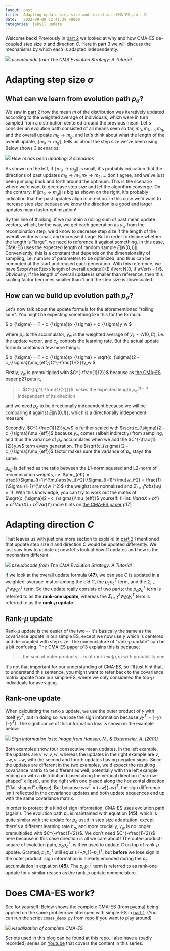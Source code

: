 ```yaml
---
layout: post
title:  Adapting update step size and direction (CMA-ES part 3)
date:   2022-09-09 22:41:39 +0800
categories: jekyll update
---
```


Welcome back! Previously in [part 2]({{site.url}}/jekyll/update/2022/09/07/cmaes2.html) we looked at why and how CMA-ES de-coupled step size $\sigma$ and direction $C$. Here in part 3 we will discuss the mechanisms by which each is adapted independently.

![]({{site.url}}/assets/images/cmaes_pseudocode_stepsize.png)
*pseudocode from The CMA Evolution Strategy: A Tutorial*

# Adapting step size $\sigma$
## What can we learn from evolution path $p_{\sigma}$?
We saw in [part 2]({{site.url}}/jekyll/update/2022/09/07/cmaes2.html) how the mean $m$ of the distribution was iteratively updated according to the weighted average of individuals, which were in turn sampled from a distribution centered around the previous mean. Let's consider an evolution path consisted of all means seen so far, $m_0, m_1, \ldots, m_g$, and the overall update $m_0 \to m_g$, and let's think about what the length of the overall update, $\lVert m_0 \to m_g \rVert$, tells us about the step size we've been using. Below shows 3 scenarios:

![]({{site.url}}/assets/images/stepsize.png)
*How $m$ has been updating: 3 scenarios*

As shown on the left, if $\lVert m_0 \to m_g \rVert$ is small, it's probably indication that the directions of past updates $m_0 \to m_1, m_1 \to m_2, \ldots$ don't agree, and we've just been jumping back and forth around the optimum. This is the scenario where we'd want to decrease step size and let the algorithm converge. On the contrary, if $\lVert m_0 \to m_g \rVert$ is big as shown on the right, it's probably indication that the past updates align in direction. In this case we'd want to increase step size because we know the direction is a good and larger updates mean faster optimization!

By this line of thinking, if we maintain a rolling sum of past mean update vectors, which, by the way, we get each generation as $y_w$ from the recombination step, we'd know to decrease step size if the length of the overall vector is small, and increase if large. But in order to decide whether the length is "large", we need to reference it against something. In this case, CMA-ES uses the expected length of random sample $E \lVert N(0, I) \rVert$. Conveniently, this is a constant that depends on the dimensionality of sampling, i.e. number of parameters to be optimized, and thus can be computed at the start and reused each generation. With this reference, we have $exp(\frac{\text{length of overall update}}{E \lVert N(0, I) \rVert} - 1)$. Obviously, if the length of overall update is smaller than reference, then this scaling factor becomes smaller than 1 and the step size is downscaled.

## How can we build up evolution path $p_{\sigma}$?
Let's now talk about the update formula for the aforementioned "rolling sum". You might be expecting something like this for the formula:

$
p_{\sigma} = (1 - c_{\sigma})p_{\sigma} + c_{\sigma}y_w
$

where $p_{\sigma}$ is the accumulator, $y_w$ is the weighted average of $y_k \sim N(0, C)$, i.e. the update vector, and $c_{\sigma}$ controls the learning rate. But the actual update formula contains a few more things:

$
p_{\sigma} = (1 - c_{\sigma})p_{\sigma} + \sqrt{c_{\sigma}(2 - c_{\sigma})\mu_{eff}}C^{-\frac{1}{2}}y_w
$

Firstly, $y_w$ is premultiplied with $C^{-\frac{1}{2}}$ because as [the CMA-ES paper](https://arxiv.org/pdf/1604.00772) p21 puts it,

> ... $C^{(g)^{-\frac{1}{2}}}$ makes the expected length $p^{(g+1)}_{\sigma}$ independent of its direction

and we need $p_{\sigma}$ to be directionally independent because we will be comparing it against $E \lVert N(0, I) \rVert$, which is a directionally independent measure.

Secondly, $C^{-\frac{1}{2}}y_w$ is further scaled with $\sqrt{c_{\sigma}(2 - c_{\sigma})\mu_{eff}}$ because $y_w$ comes (albeit indirectly) from sampling, and thus the variance of $p_{\sigma}$ accumulates when we add the $C^{-\frac{1}{2}}y_w$ term every generation. The $\sqrt{c_{\sigma}(2 - c_{\sigma})\mu_{eff}}$ factor makes sure the variance of $p_{\sigma}$ stays the same.

$\mu_{eff}$ is defined as the ratio between the L1-norm squared and L2-norm of recombination weights, i.e. $\mu_{eff} = \frac{(\Sigma_{i=1}^{\mu}abs(w_i))^2}{\Sigma_{i=1}^{\mu}w_i^2} = \frac{1}{\Sigma_{i=1}^{\mu}w_i^2}$ (the weighst are normalized and $\Sigma_{i=1}^{\mu}abs(w_i) = 1$). With this knowledge, you can try to work out the maths of $\sqrt{c_{\sigma}(2 - c_{\sigma})\mu_{eff}}$ yourself! (Hint: $Var(aX + bY) = a^2Var(X) + b^2Var(Y)$ more hints on [the CMA-ES paper](https://arxiv.org/pdf/1604.00772) p17)

# Adapting direction $C$
That leaves us with just one more section to explain! In [part 2]({{site.url}}/jekyll/update/2022/09/07/cmaes2.html) I mentioned that update step size $\sigma$ and direction $C$ would be updated differently. We just saw how to update $\sigma$; now let's look at how $C$ updates and how is the mechanism different.

![]({{site.url}}/assets/images/cmaes_pseudocode_direction.png)
*pseudocode from The CMA Evolution Strategy: A Tutorial*

If we look at the overall update formula <b>(47)</b>, we can see $C$ is updated in a weighted-average-matter among the old $C$, the $p_cp_c^T$ term, and the $\Sigma_{i=1}^{\lambda}w_iy_iy_i^T$ term. So the update really consists of two parts: the $p_cp_c^T$ term is referred to as the <b>rank-one update</b>, whereas the $\Sigma_{i=1}^{\lambda}w_iy_iy_i^T$ term is referred to as the <b>rank-$\mu$ update</b>.

## Rank-$\mu$ update
Rank-$\mu$ update is the easier of the two -- it's basically the same as the covariance update in our simple ES, except we now use $y$ which is centered and de-coupled with step size. The nomenclature of "rank-$\mu$ update" can be a bit confusing. [The CMA-ES paper](https://arxiv.org/pdf/1604.00772) p13 explains this is because:

> ... the sum of outer products ... is of rank $min(\mu, n)$ with probability one

It's not that important for our understanding of CMA-ES, so I'll just hint that, to understand this sentence, you might want to refer back to the covariance matrix update from our simple-ES, where we only considered the top-$\mu$ individuals for averaging.

## Rank-one update
When calculating the rank-$\mu$ update, we use the outer product of $y$ with itself $yy^T$, but in doing so, we lose the sign information because $yy^T = (-y)(-y^T)$. The significance of this information loss is shown in the example below:

![]({{site.url}}/assets/images/sign_info_loss.png)
*Sign information loss; Image from [Hansen, N., & Ostermeier, A. (2001)](https://citeseerx.ist.psu.edu/viewdoc/download?doi=10.1.1.13.7462&rep=rep1&type=pdf)*

Both examples show four consecutive mean updates. In the left example, the updates are $v, w, v, w$, whereas the updates in the right example are $v, -w, v, -w$, with the second and fourth updates having negated signs. Since the updates are different in the two examples, we'd expect the resulting covariance matrix to be different as well, potentially with the left example ending up with a distribution biased along the vertical direction ("narrow-shaped" ellipse), and the right with one biased along the horizontal direction ("flat-shaped" ellipse). But because $ww^T = (-w)(-w)^T$, the sign difference isn't reflected in the covariance updates and both update sequences end up with the same covariance matrix.

In order to protect this kind of sign information, CMA-ES uses evolution path (again!). The evolution path $p_c$ is maintained with equation <b>(45)</b>, which is quite similar with the update for $p_{\sigma}$ used in step size adaptation, except there's a different learning rate $h_{\sigma}$, and more crucially, $y_w$ is no longer premultiplied with $C^{-\frac{1}{2}}$. We don't need $C^{-\frac{1}{2}}$ here because in this case direction is all we care about! The outer-product-square of evolution path, $p_cp_c^T$, is then used to update $C$ on top of rank-$\mu$ update. Granted, $p_cp_c^T$ still equals $(-p_c)(-p_c)^T$, but <b>before</b> we lose sign in the outer product, sign information is already encoded during the $p_c$ accumulation in equation <b>(45)</b>. The $p_cp_c^T$ term is referred to as rank-one update for a similar reason as the rank-$\mu$ update nomenclature.

# Does CMA-ES work?
See for yourself! Below shows the complete CMA-ES (from [pycma](https://github.com/CMA-ES/pycma)) being applied on the same problem we attemped with simple-ES in [part 1]({{site.url}}/jekyll/update/2022/09/06/cmaes.html). (You can run the script `cmaes_demo.py` from [repo](https://github.com/szhaovas/blog-ytb/tree/master/CMA-ES) if you want to play around)

![]({{site.url}}/assets/images/cmaes_visual.gif)
*visualization of complete CMA-ES*

Scripts used in this blog can be found at [this repo](https://github.com/szhaovas/blog-ytb/tree/master/CMA-ES). I also have a (badly recorded) series on [Youtube](https://www.youtube.com/watch?v=5qCAOyNJROg&list=PL8MOj3TVQozmIyx-jUTIrtQxr1bO3rjk-) that covers the content in this series.
